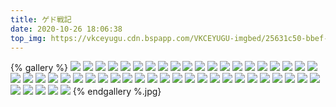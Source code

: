 ```yaml
---
title: ゲド戦記
date: 2020-10-26 18:06:38
top_img: https://vkceyugu.cdn.bspapp.com/VKCEYUGU-imgbed/25631c50-bbef-429a-8a82-567599e746fa.jpg
---
```

{% gallery %}
![](https://search.pstatic.net/common/?src=https://i.imgur.com/gY3FMuJ.jpg)
![](https://search.pstatic.net/common/?src=https://i.imgur.com/qEjUZvP.jpg)
![](https://search.pstatic.net/common/?src=https://i.imgur.com/a03adN3.jpg)
![](https://search.pstatic.net/common/?src=https://i.imgur.com/h2yW2Pb.jpg)
![](https://search.pstatic.net/common/?src=https://i.imgur.com/TOputiQ.jpg)
![](https://search.pstatic.net/common/?src=https://i.imgur.com/e78BY7d.jpg)
![](https://search.pstatic.net/common/?src=https://i.imgur.com/OfZeISr.jpg)
![](https://search.pstatic.net/common/?src=https://i.imgur.com/ZEudDGU.jpg)
![](https://search.pstatic.net/common/?src=https://i.imgur.com/IBkLD3x.jpg)
![](https://search.pstatic.net/common/?src=https://i.imgur.com/lMeoQMy.jpg)
![](https://search.pstatic.net/common/?src=https://i.imgur.com/PCTFF7x.jpg)
![](https://search.pstatic.net/common/?src=https://i.imgur.com/SgeYp9D.jpg)
![](https://search.pstatic.net/common/?src=https://i.imgur.com/NXLrKJz.jpg)
![](https://search.pstatic.net/common/?src=https://i.imgur.com/vweoyEZ.jpg)
![](https://search.pstatic.net/common/?src=https://i.imgur.com/77mtGT5.jpg)
![](https://search.pstatic.net/common/?src=https://i.imgur.com/0CUMJFC.jpg)
![](https://search.pstatic.net/common/?src=https://i.imgur.com/DqENZ7p.jpg)
![](https://search.pstatic.net/common/?src=https://i.imgur.com/68QizpJ.jpg)
![](https://search.pstatic.net/common/?src=https://i.imgur.com/KHjUI6b.jpg)
![](https://search.pstatic.net/common/?src=https://i.imgur.com/61bVNyo.jpg)
![](https://search.pstatic.net/common/?src=https://i.imgur.com/jjiO8AI.jpg)
![](https://search.pstatic.net/common/?src=https://i.imgur.com/iBO3YnA.jpg)
![](https://search.pstatic.net/common/?src=https://i.imgur.com/UZlf01z.jpg)
![](https://search.pstatic.net/common/?src=https://i.imgur.com/2DcVAce.jpg)
![](https://search.pstatic.net/common/?src=https://i.imgur.com/rLHUyjd.jpg)
![](https://search.pstatic.net/common/?src=https://i.imgur.com/ikajq3J.jpg)
![](https://search.pstatic.net/common/?src=https://i.imgur.com/OY32kpq.jpg)
![](https://search.pstatic.net/common/?src=https://i.imgur.com/aYSS3YZ.jpg)
![](https://search.pstatic.net/common/?src=https://i.imgur.com/IBPBKjh.jpg)
![](https://search.pstatic.net/common/?src=https://i.imgur.com/yDhNhQw.jpg)
![](https://search.pstatic.net/common/?src=https://i.imgur.com/pQUj5rQ.jpg)
![](https://search.pstatic.net/common/?src=https://i.imgur.com/j1l8x3t.jpg)
![](https://search.pstatic.net/common/?src=https://i.imgur.com/8y8yH6b.jpg)
![](https://search.pstatic.net/common/?src=https://i.imgur.com/3wkWCqQ.jpg)
![](https://search.pstatic.net/common/?src=https://i.imgur.com/nQdOfHG.jpg)
![](https://search.pstatic.net/common/?src=https://i.imgur.com/UPTwJ6x.jpg)
![](https://search.pstatic.net/common/?src=https://i.imgur.com/vOv5yc1.jpg)
![](https://search.pstatic.net/common/?src=https://i.imgur.com/P16N12C.jpg)
![](https://search.pstatic.net/common/?src=https://i.imgur.com/YRJLgli.jpg)
![](https://search.pstatic.net/common/?src=https://i.imgur.com/yXM3ruk.jpg)
![](https://search.pstatic.net/common/?src=https://i.imgur.com/Hc6C9sk.jpg)
![](https://search.pstatic.net/common/?src=https://i.imgur.com/ZAPYMKK.jpg)
![](https://search.pstatic.net/common/?src=https://i.imgur.com/YiQgRFY.jpg)
![](https://search.pstatic.net/common/?src=https://i.imgur.com/pjlUJJQ.jpg)
![](https://search.pstatic.net/common/?src=https://i.imgur.com/SdwkYsQ.jpg)
![](https://search.pstatic.net/common/?src=https://i.imgur.com/D0DPETm.jpg)
![](https://search.pstatic.net/common/?src=https://i.imgur.com/gpBozyl.jpg)
![](https://search.pstatic.net/common/?src=https://i.imgur.com/eEGYJcp.jpg)
![](https://search.pstatic.net/common/?src=https://i.imgur.com/B8xcjCg.jpg)
![](https://search.pstatic.net/common/?src=https://i.imgur.com/FIyEHcE.jpg)
{% endgallery %.jpg}